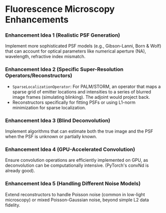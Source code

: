 # Fluorescence Microscopy Enhancements

### Enhancement Idea 1 (Realistic PSF Generation)
Implement more sophisticated PSF models (e.g., Gibson-Lanni, Born & Wolf) that can account for optical parameters like numerical aperture (NA), wavelength, refractive index mismatch.

### Enhancement Idea 2 (Specific Super-Resolution Operators/Reconstructors)
*   `SparseLocalizationOperator`: For PALM/STORM, an operator that maps a sparse grid of emitter locations and intensities to a series of blurred image frames (simulating blinking). The adjoint would project back.
*   Reconstructors specifically for fitting PSFs or using L1-norm minimization for sparse localization.

### Enhancement Idea 3 (Blind Deconvolution)
Implement algorithms that can estimate both the true image and the PSF when the PSF is unknown or partially known.

### Enhancement Idea 4 (GPU-Accelerated Convolution)
Ensure convolution operations are efficiently implemented on GPU, as deconvolution can be computationally intensive. (PyTorch's convNd is already good).

### Enhancement Idea 5 (Handling Different Noise Models)
Extend reconstructors to handle Poisson noise (common in low-light microscopy) or mixed Poisson-Gaussian noise, beyond simple L2 data fidelity.
